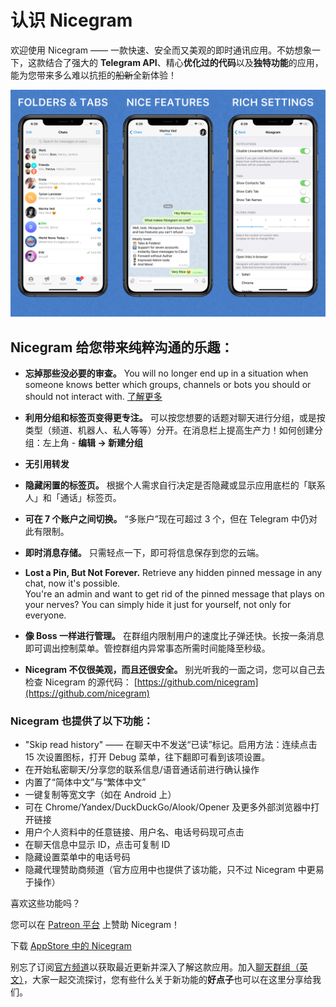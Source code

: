 # 认识 Nicegram

欢迎使用 Nicegram —— 一款快速、安全而又美观的即时通讯应用。不妨想象一下，这款结合了强大的 **Telegram API**、精心**优化过的代码**以及**独特功能**的应用，能为您带来多么难以抗拒的<del>船新</del>全新体验！ 

![预览图](/features/images/NicegramGrid.png)

## Nicegram 给您带来纯粹沟通的乐趣：

- **忘掉那些没必要的审查。** You will no longer end up in a situation when someone knows better which groups, channels or bots you should or should not interact with. [了解更多](/unblock)

- **利用分组和标签页变得更专注。** 可以按您想要的话题对聊天进行分组，或是按类型（频道、机器人、私人等等）分开。在消息栏上提高生产力！如何创建分组：左上角 - **编辑 -> 新建分组**

- **无引用转发**

- **隐藏闲置的标签页。** 根据个人需求自行决定是否隐藏或显示应用底栏的「联系人」和「通话」标签页。

- **可在 7 个账户之间切换。** “多账户”现在可超过 3 个，但在 Telegram 中仍对此有限制。

- **即时消息存储。** 只需轻点一下，即可将信息保存到您的云端。

- **Lost a Pin, But Not Forever.** Retrieve any hidden pinned message in any chat, now it's possible.  
You're an admin and want to get rid of the pinned message that plays on your nerves? You can simply hide it just for yourself, not only for everyone.

- **像 Boss 一样进行管理。** 在群组内限制用户的速度比子弹还快。长按一条消息即可调出控制菜单。管控群组内异常事态所需时间能降至秒级。

- **Nicegram 不仅很美观，而且还很安全。** 别光听我的一面之词，您可以自己去检查 Nicegram 的源代码： [https://github.com/nicegram](https://github.com/nicegram)

### Nicegram 也提供了以下功能：
- "Skip read history" —— 在聊天中不发送“已读”标记。启用方法：连续点击 15 次设置图标，打开 Debug 菜单，往下翻即可看到该项设置。
- 在开始私密聊天/分享您的联系信息/语音通话前进行确认操作
- 内置了“简体中文”与“繁体中文”
- 一键复制等宽文字（如在 Android 上）
- 可在 Chrome/Yandex/DuckDuckGo/Alook/Opener 及更多外部浏览器中打开链接
- 用户个人资料中的任意链接、用户名、电话号码现可点击
- 在聊天信息中显示 ID，点击可复制 ID
- 隐藏设置菜单中的电话号码
- 隐藏代理赞助商频道（官方应用中也提供了该功能，只不过 Nicegram 中更易于操作）


喜欢这些功能吗？

您可以在 [Patreon 平台](https://patreon.com/nicegram) 上赞助 Nicegram！

下载 [AppStore 中的 Nicegram](https://itunes.apple.com/app/id1457369322)

别忘了订阅[官方频道](https://t.me/nicegramapp)以获取最近更新并深入了解这款应用。加入[聊天群组（英文）](https://t.me/nicegramchat)，大家一起交流探讨，您有些什么关于新功能的**好点子**也可以在这里分享给我们。
